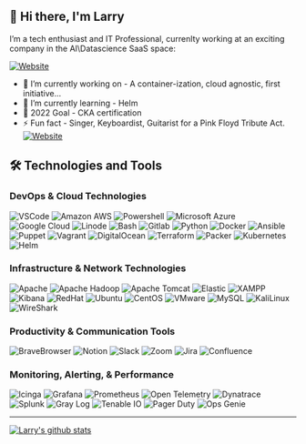 ## 👋 Hi there, I'm Larry
I’m a tech enthusiast and IT Professional, currenlty working at an exciting company in the AI\Datascience SaaS space: 

[![Website](https://img.shields.io/badge/BOSS-AI-green?style=flat-square)](https://askboss.ai/)

- 🔭 I’m currently working on - A container-ization, cloud agnostic, first initiative...
- 🌱 I’m currently learning - Helm
- 🥅 2022 Goal - CKA certification
- ⚡ Fun fact - Singer, Keyboardist, Guitarist for a Pink Floyd Tribute Act.  [![Website](https://img.shields.io/badge/Brain-Damage-pink?style=flat-square)](https://www.braindamageband.com/)
## 🛠️ Technologies and Tools
### DevOps & Cloud Technologies
<p>
  <img alt="VSCode" src="https://img.shields.io/badge/-VSCode-007ACC?style=flat&logo=visual-studio-code&logoColor=white" />
  <img alt="Amazon AWS" src="https://img.shields.io/badge/-AmazonAWS-232F3E?style=flat&logo=amazonaws&logoColor=white" />
  <img alt="Powershell" src="https://img.shields.io/badge/-Powershell-5391FE?style=flat&logo=PowerShell&logoColor=white" />
  <img alt="Microsoft Azure" src="https://img.shields.io/badge/-MicrosoftAzure-0078D4?style=flat&logo=microsoftazure&logoColor=white" />
  <img alt="Google Cloud" src="https://img.shields.io/badge/-GoogleCloud-4285F4?style=flat&logo=googlecloud&logoColor=white" />
  <img alt="Linode" src="https://img.shields.io/badge/-Linode-00A95C?style=flat&logo=linode&logoColor=white" />
  <img alt="Bash" src="https://img.shields.io/badge/-Bash-4EAA25?style=flat&logo=gnubash&logoColor=white" />
  <img alt="Gitlab" src="https://img.shields.io/badge/-Gitlab-FCA121?style=flat&logo=gitlab&logoColor=white" />
  <img alt="Python" src="https://img.shields.io/badge/-Python-3776AB?style=flat&logo=python&logoColor=white" /> 
  <img alt="Docker" src="https://img.shields.io/badge/-Docker-2496ED?style=flat&logo=docker&logoColor=white" />
  <img alt="Ansible" src="https://img.shields.io/badge/-Ansible-EE0000?style=flat&logo=ansible&logoColor=white" />
  <img alt="Puppet" src="https://img.shields.io/badge/-Puppet-FFAE1A?style=flat&logo=puppet&logoColor=white" />
  <img alt="Vagrant" src="https://img.shields.io/badge/-Vagrant-1868F2?style=flat&logo=vagrant&logoColor=white" />
  <img alt="DigitalOcean" src="https://img.shields.io/badge/-DigitalOcean-0080FF?style=flat&logo=digitalocean&logoColor=white" />
  <img alt="Terraform" src="https://img.shields.io/badge/-Terraform-7B42BC?style=flat&logo=terraform&logoColor=white" />
  <img alt="Packer" src="https://img.shields.io/badge/-Packer-02A8EF?style=flat&logo=packer&logoColor=white" />
  <img alt="Kubernetes" src="https://img.shields.io/badge/-Kubernetes-326CE5?style=flat&logo=kubernetes&logoColor=white" />
  <img alt="Helm" src="https://img.shields.io/badge/-Helm-0F1689?style=flat&logo=helm&logoColor=white" />
</p>

### Infrastructure & Network Technologies
<p>
  <img alt="Apache" src="https://img.shields.io/badge/-Apache-009639?style=flat&logo=apache&logoColor=white" />
  <img alt="Apache Hadoop" src="https://img.shields.io/badge/-Apache Hadoop-000000?style=flat&logo=apachehadoop&logoColor=white" />
  <img alt="Apache Tomcat" src="https://img.shields.io/badge/-Apache Tomcat-F8DC75?style=flat&logo=apachetomcat&logoColor=white" />
  <img alt="Elastic" src="https://img.shields.io/badge/-Elastic-005571?style=flat&logo=elastic&logoColor=white" />
  <img alt="XAMPP" src="https://img.shields.io/badge/-XAMPP-FB7A24?style=flat&logo=xampp&logoColor=white" />
  <img alt="Kibana" src="https://img.shields.io/badge/-Kibana-005571?style=flat&logo=kibana&logoColor=white" />
  <img alt="RedHat" src="https://img.shields.io/badge/-RedHat-EE0000?style=flat&logo=redhat&logoColor=white" />
  <img alt="Ubuntu" src="https://img.shields.io/badge/-Ubuntu-E95420?style=flat&logo=ubuntu&logoColor=white" /> 
  <img alt="CentOS" src="https://img.shields.io/badge/-CentOS-262577?style=flat&logo=centos&logoColor=white" />
  <img alt="VMware" src="https://img.shields.io/badge/-VMware-607078?style=flat&logo=vmware&logoColor=white" />
  <img alt="MySQL" src="https://img.shields.io/badge/-MySQL-4479A1?style=flat&logo=mysql&logoColor=white" />
  <img alt="KaliLinux" src="https://img.shields.io/badge/-KaliLinux-557C94?style=flat&logo=kali-linux&logoColor=white" /> 
  <img alt="WireShark" src="https://img.shields.io/badge/-WireShark-1679A7?style=flat&logo=wireshark&logoColor=white" /> 
</p>

### Productivity & Communication Tools
<p>
  <img alt="BraveBrowser" src="https://img.shields.io/badge/-BraveBrowser-FB542B?style=flat&logo=brave&logoColor=white" /> 
  <img alt="Notion" src="https://img.shields.io/badge/-Notion-000?style=flat&logo=notion&logoColor=white" />
  <img alt="Slack" src="https://img.shields.io/badge/-Slack-4A154B?style=flat&logo=slack&logoColor=white" />
  <img alt="Zoom" src="https://img.shields.io/badge/-Zoom-2D8CFF?style=flat&logo=zoom&logoColor=white" />
  <img alt="Jira" src="https://img.shields.io/badge/-Jira-0052CC?style=flat&logo=jira&logoColor=white" />
  <img alt="Confluence" src="https://img.shields.io/badge/-Confluence-172B4D?style=flat&logo=confluence&logoColor=white" />
</p>

### Monitoring, Alerting, & Performance
<p>
  <img alt="Icinga" src="https://img.shields.io/badge/-Icinga-06062C?style=flat&logo=icinga&logoColor=white" />
  <img alt="Grafana" src="https://img.shields.io/badge/-Grafana-F46800?style=flat&logo=grafana&logoColor=white" />
  <img alt="Prometheus" src="https://img.shields.io/badge/-Prometheus-E6522C?style=flat&logo=prometheus&logoColor=white" />
  <img alt="Open Telemetry" src="https://img.shields.io/badge/-OpenTelemetry-000000?style=flat&logo=opentelemetry&logoColor=white" />
  <img alt="Dynatrace" src="https://img.shields.io/badge/-Dynatrace-1496FF?style=flat&logo=dynatrace&logoColor=white" />
  <img alt="Splunk" src="https://img.shields.io/badge/-Splunk-000000?style=flat&logo=splunk&logoColor=white" /> 
  <img alt="Gray Log" src="https://img.shields.io/badge/-GrayLog-FF3633?style=flat&logo=graylog&logoColor=white" />
  <img alt="Tenable IO" src="https://img.shields.io/badge/-tenable.io-000000?style=flat&logo=tenable.io&logoColor=white" />
  <img alt="Pager Duty" src="https://img.shields.io/badge/-PagerDuty-06AC38?style=flat&logo=pagerduty&logoColor=white" />
  <img alt="Ops Genie" src="https://img.shields.io/badge/-OpsGenie-172B4D?style=flat&logo=opsgenie&logoColor=white" />
</p>

---
[![Larry's github stats](https://github-readme-stats.vercel.app/api?username=LarryBetson&count_private=true&include_all_commits=true&theme=github_dark)](https://google.com)


